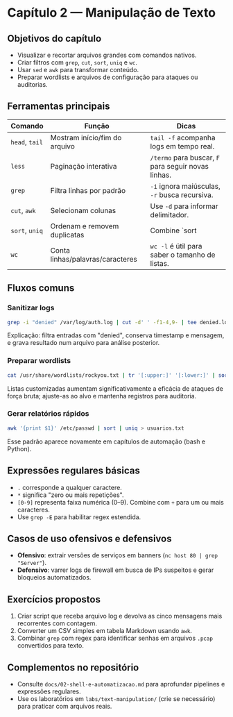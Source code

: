# Capítulo 2 — Manipulação de Texto

## Objetivos do capítulo
- Visualizar e recortar arquivos grandes com comandos nativos.
- Criar filtros com `grep`, `cut`, `sort`, `uniq` e `wc`.
- Usar `sed` e `awk` para transformar conteúdo.
- Preparar wordlists e arquivos de configuração para ataques ou auditorias.

## Ferramentas principais
| Comando | Função | Dicas |
| --- | --- | --- |
| `head`, `tail` | Mostram início/fim do arquivo | `tail -f` acompanha logs em tempo real. |
| `less` | Paginação interativa | `/termo` para buscar, `F` para seguir novas linhas. |
| `grep` | Filtra linhas por padrão | `-i` ignora maiúsculas, `-r` busca recursiva. |
| `cut`, `awk` | Selecionam colunas | Use `-d` para informar delimitador. |
| `sort`, `uniq` | Ordenam e removem duplicatas | Combine `sort | uniq -c` para contar ocorrências. |
| `wc` | Conta linhas/palavras/caracteres | `wc -l` é útil para saber o tamanho de listas. |

## Fluxos comuns
### Sanitizar logs
```bash
grep -i "denied" /var/log/auth.log | cut -d' ' -f1-4,9- | tee denied.log
```
Explicação: filtra entradas com "denied", conserva timestamp e mensagem, e grava resultado num arquivo para análise posterior.

### Preparar wordlists
```bash
cat /usr/share/wordlists/rockyou.txt | tr '[:upper:]' '[:lower:]' | sort | uniq > wordlist-normalizada.txt
```
Listas customizadas aumentam significativamente a eficácia de ataques de força bruta; ajuste-as ao alvo e mantenha registros para auditoria.

### Gerar relatórios rápidos
```bash
awk '{print $1}' /etc/passwd | sort | uniq > usuarios.txt
```
Esse padrão aparece novamente em capítulos de automação (bash e Python).

## Expressões regulares básicas
- `.` corresponde a qualquer caractere.
- `*` significa "zero ou mais repetições".
- `[0-9]` representa faixa numérica (0–9). Combine com `+` para um ou mais caracteres.
- Use `grep -E` para habilitar regex estendida.

## Casos de uso ofensivos e defensivos
- **Ofensivo**: extrair versões de serviços em banners (`nc host 80 | grep "Server"`).
- **Defensivo**: varrer logs de firewall em busca de IPs suspeitos e gerar bloqueios automatizados.

## Exercícios propostos
1. Criar script que receba arquivo log e devolva as cinco mensagens mais recorrentes com contagem.
2. Converter um CSV simples em tabela Markdown usando `awk`.
3. Combinar `grep` com regex para identificar senhas em arquivos `.pcap` convertidos para texto.

## Complementos no repositório
- Consulte `docs/02-shell-e-automatizacao.md` para aprofundar pipelines e expressões regulares.
- Use os laboratórios em `labs/text-manipulation/` (crie se necessário) para praticar com arquivos reais.
